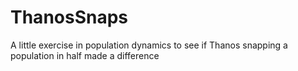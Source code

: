 # ThanosSnaps
A little exercise in population dynamics to see if Thanos snapping a population in half made a difference
